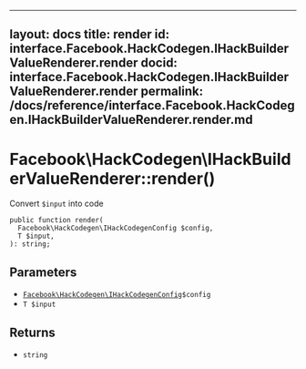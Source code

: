 
***

layout: docs
title: render
id: interface.Facebook.HackCodegen.IHackBuilderValueRenderer.render
docid: interface.Facebook.HackCodegen.IHackBuilderValueRenderer.render
permalink: /docs/reference/interface.Facebook.HackCodegen.IHackBuilderValueRenderer.render.md
---







# Facebook\\HackCodegen\\IHackBuilderValueRenderer::render()




Convert ` $input ` into code




``` Hack
public function render(
  Facebook\HackCodegen\IHackCodegenConfig $config,
  T $input,
): string;
```




## Parameters




- [` Facebook\HackCodegen\IHackCodegenConfig `](<interface.Facebook.HackCodegen.IHackCodegenConfig.md>)`` $config ``
- ` T $input `




## Returns




+ ` string `